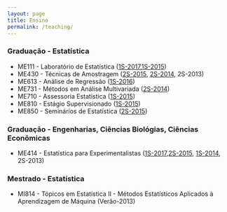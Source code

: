 ```yaml
---
layout: page
title: Ensino
permalink: /teaching/
---
```


### Graduação - Estatística

  +  ME111 - Laboratório de Estatística ([1S-2017](http://me111-unicamp.github.io/),[1S-2015](http://www.ggte.unicamp.br/moodle/course/info.php?id=593))
  +  ME430 - Técnicas de Amostragem ([2S-2015](http://samarafk.github.io/ME430/), [2S-2014](http://www.ggte.unicamp.br/moodle/course/view.php?id=463), 2S-2013)
  +  ME613 - Análise de Regressão ([1S-2016](http://me613-unicamp.github.io/))
  +  ME731 - Métodos em Análise Multivariada ([2S-2014](http://www.ggte.unicamp.br/moodle/course/view.php?id=459))
  +  ME710 - Assessoria Estatística ([1S-2015](http://www.ggte.unicamp.br/moodle/course/view.php?id=594))
  +  ME810 - Estágio Supervisionado ([1S-2015](http://www.ggte.unicamp.br/moodle/course/view.php?id=595))
  +  ME850 - Seminários de Estatística ([2S-2015](http://www.ggte.unicamp.br/eam/course/view.php?id=1514))


### Graduação - Engenharias, Ciências Biológias, Ciências Econômicas

  + ME414 - Estatística para Experimentalistas ([1S-2017](http://me414-unicamp.github.io/),[2S-2015](http://samarafk.github.io/ME414/), [1S-2014](http://www.ggte.unicamp.br/moodle/enrol/index.php?id=369), 2S-2013)


### Mestrado - Estatística

  + MI814 - Tópicos em Estatística II - Métodos Estatísticos Aplicados à Aprendizagem de Máquina (Verão-2013)
